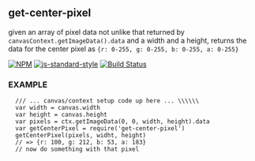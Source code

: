 get-center-pixel
----------------

given an array of pixel data not unlike that returned by `canvasContext.getImageData().data` and a width and a height, returns the data for the center pixel as `{r: 0-255, g: 0-255, b: 0-255, a: 0-255}`

[![NPM](https://nodei.co/npm/get-center-pixel.png)](https://nodei.co/npm/get-center-pixel/) [![js-standard-style](https://img.shields.io/badge/code%20style-standard-brightgreen.svg?style=flat)](https://github.com/feross/standard) [![Build Status](https://secure.travis-ci.org/coleww/get-center-pixel.png)](http://travis-ci.org/coleww/get-center-pixel)

### EXAMPLE

```
  /// ... canvas/context setup code up here ... \\\\\\
  var width = canvas.width
  var height = canvas.height
  var pixels = ctx.getImageData(0, 0, width, height).data
  var getCenterPixel = require('get-center-pixel')
  getCenterPixel(pixels, widht, height)
  // => {r: 100, g: 212, b: 53, a: 183}
  // now do something with that pixel
```
